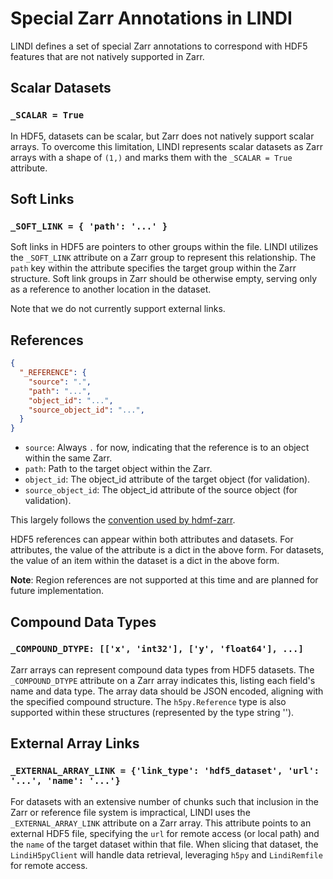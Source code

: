 # Special Zarr Annotations in LINDI

LINDI defines a set of special Zarr annotations to correspond with HDF5 features that are not natively supported in Zarr.

## Scalar Datasets

### `_SCALAR = True`

In HDF5, datasets can be scalar, but Zarr does not natively support scalar arrays. To overcome this limitation, LINDI represents scalar datasets as Zarr arrays with a shape of `(1,)` and marks them with the `_SCALAR = True` attribute.

## Soft Links

### `_SOFT_LINK = { 'path': '...' }`

Soft links in HDF5 are pointers to other groups within the file. LINDI utilizes the `_SOFT_LINK` attribute on a Zarr group to represent this relationship. The `path` key within the attribute specifies the target group within the Zarr structure. Soft link groups in Zarr should be otherwise empty, serving only as a reference to another location in the dataset.

Note that we do not currently support external links.

## References

```json
{
  "_REFERENCE": {
    "source": ".",
    "path": "...",
    "object_id": "...",
    "source_object_id": "...",
  }
}
```

- `source`: Always `.` for now, indicating that the reference is to an object within the same Zarr.
- `path`: Path to the target object within the Zarr.
- `object_id`: The object_id attribute of the target object (for validation).
- `source_object_id`: The object_id attribute of the source object (for validation).

This largely follows the [convention used by hdmf-zarr](https://hdmf-zarr.readthedocs.io/en/latest/storage.html#storing-object-references-in-attributes).

HDF5 references can appear within both attributes and datasets. For attributes, the value of the attribute is a dict in the above form. For datasets, the value of an item within the dataset is a dict in the above form.

**Note**: Region references are not supported at this time and are planned for future implementation.

## Compound Data Types

### `_COMPOUND_DTYPE: [['x', 'int32'], ['y', 'float64'], ...]`

Zarr arrays can represent compound data types from HDF5 datasets. The `_COMPOUND_DTYPE` attribute on a Zarr array indicates this, listing each field's name and data type. The array data should be JSON encoded, aligning with the specified compound structure. The `h5py.Reference` type is also supported within these structures (represented by the type string '<REFERENCE>').

## External Array Links

### `_EXTERNAL_ARRAY_LINK = {'link_type': 'hdf5_dataset', 'url': '...', 'name': '...'}`

For datasets with an extensive number of chunks such that inclusion in the Zarr or reference file system is impractical, LINDI uses the `_EXTERNAL_ARRAY_LINK` attribute on a Zarr array. This attribute points to an external HDF5 file, specifying the `url` for remote access (or local path) and the `name` of the target dataset within that file. When slicing that dataset, the `LindiH5pyClient` will handle data retrieval, leveraging `h5py` and `LindiRemfile` for remote access.